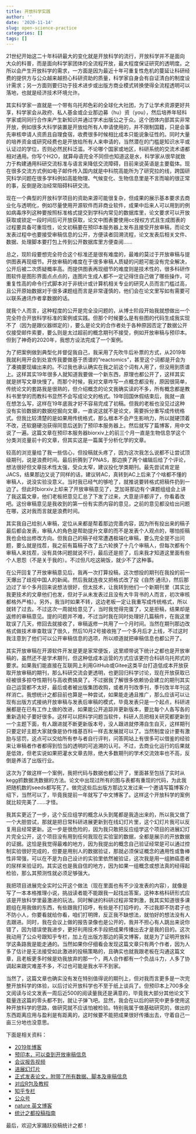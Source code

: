 ```yaml
---
title: 开放科学实践
author: ''
date: '2020-11-14'
slug: open-science-practice
categories: []
tags: []
---
```


21世纪开始这二十年科研最大的变化就是开放科学的流行，开放科学并不是面向大众的科普，而是面向科学家团体的全流程开放，最大程度保证研究的透明度。之所以会产生开放科学的需求，一方面是因为最近十年可重复性危机的蔓延让科研经费的提供方与公众越来越担心科研资助的质量，科学家自身会有自证清白的制度设计需求；另一方面则要归功于技术进步或出版方商业模式转换使得全流程透明可以落地，也就是经济技术环境允许。

其实科学家一直就是一个带有乌托邦色彩的全球化大社团，为了让学术资源更好共享，科学家会从政府、私人基金或企业那边募（hu）资（you），然后培养年轻科学家或同同行合作来产生新知识并通过学术出版公之于众。这个团体内部其实非常开放，例如很多大科学装置是开放给所有人申请使用的，并不限制国籍，只是会事先审核申请人资质且自理食宿，收费很多时候相比成本只能说象征性的。同时大量的培养资金或研究经费也是开放给所有人来申请的，当然潜在的门槛是知识水平或认证过的学位，否则必然民科泛滥。不论哪个国家或地区，科研系统的交流术语都相对通用。你写个H2O，就算母语完全不同但也知道这是水，科学家从很早就致力于构建通用科研交流标准与语言来降低交流障碍，目前来说英语是主要载体。现在很多交流方式例如电子邮件传入国内就是中科院高能所为了研究拉的线，跨国研究科学问题在很多学科例如高能物理、气候变化、生物信息里是不言而喻的很正常的事，反倒是政治经常阻碍科研交流。

现在一个典型的开放科学项目的资助来源可能很复杂，但成果的展示基本要求去商业化与透明化，例如尽量使用开源软件而非商业软件，成果中后来人可以用到的例如病毒序列这种要按照标准格式提交到学科内常见的数据库里，论文要求可以开放获取或锁定一段时间后可开放获取，论文中图表要使用cc授权方式且生成图表的过程要具备可重现性，论文初稿要在预印本服务器上发布且接受开放审稿，而论文发表过程中也要接受审稿信息的公开，方便读者回溯流程，论文发表后相关文件、数据、处理脚本要打包上传到公开数据库里方便查阅……

总之，现阶段要想完全符合这个标准还是很有难度的，最难的莫过于开放审稿与提供图表再现细节。开放审稿的难度在于很多审稿人质疑的问题可能没有完全解决，公开后被二次质疑概率高。而提供图表再现细节的难度则是技术性的，很多科研作图软件是图形界面点点点的，连图片生成人都不一定记得住自己做了哪些操作，可重复性高的命令行式脚本对于非统计或计算机相关专业的研究人员而言门槛过高，且公开原始数据对于很多课题组而言是非常谨慎的，他们会在论文里写如有需要可以联系通讯作者拿数据的话。

就我个人而言，这种程度的公开是完全没问题的，从博士阶段开始我就想做出一个完全符合开放科学标准的案例或实践。但那个时候要么是有些图的代码生成我实现不了（因为是跟仪器绑定的），要么是论文的合作者处于各种原因否定了数据公开仅接受邮件索要，要么则是太过超前的概念期刊不接受，例如开放审稿与预印本。但到了神奇的2020年，我想方设法完成了一个案例。

为了把案例做到典型化并督促我自己，我采用了先吹牛后补票的方式，从2019年我就利用开会到处宣传我要做基于质谱的“reactomics”，甚至这个词都是开会为了凑摘要现编出来的。不过我也承认确实在我之前这个词有人用了，但没用到质谱上。这样其实19年很多人就知道我要做一个新东西，原理也都公开了，这样其实就是拼写文章快慢了。而那个时候，我对文章咋写一点概念都没有，原因很简单，传统论文的套路我是很熟的，但介绍概念的论文我确实读的不多，所有概念都是教科书里学的而教科书显然不会写成论文的格式。19年回国休假结束后，我就一直在想怎么写，这样在19年底我才好不容易完成了初稿。但我的老板也没见过这种没有实验数据的数据挖掘向文章，一直说这就不是论文，需要拆分重写成传统格式。但我比较清楚的是如果用传统格式，那么根本不会产生影响力，所以就硬顶着不改，还软磨硬泡获得同意后送到了预印本服务器上。然后就写了篇博客，用中文说了一遍。这篇文章在预印本服务器biorxiv上的前三个月一直是生物信息学这个分类浏览量前十的文章，但其实这是一篇属于分析化学的文章。

较高的浏览量给了我一些信心，但投稿就头疼了，因为这次我怎么说都不让尝试顶级期刊，说是浪费时间。最后折腾到了PNAS，那边换了两个编辑后给了个评论，想法很好但文章技术性太强，受众太窄，建议投化学类期刊。最先尝试肯定是JACS，结果那边又说了同样的话，建议转AC，真转到AC上后来了个啥都不懂的审稿人，说没实验没意义。当时我已经气的够呛了，就推说要转格式把稿件扔到一边了。但此时biorxiv上却来了开放审稿意见了，芝加哥那边有个课题组组会上讲了我这篇文章，他们老板把意见汇总了下发了过来，大意是评都评了，你看着改吧。这份审稿意见是我收到的第一份有实质内容的意见，之前的意见都没给出问题在哪，这对我而言就是浪费时间。

其实我自己给别人审稿，定位从来都是帮着那边完善内容，因为所有投出来的稿子最后都会发表，审稿人的角色是帮助提升文章的而不是发表个人观点的，哪怕拒稿我也会给出修改方向。但我自己的稿子经常遭遇极端化审稿，要么完全提不出问题，要么就是找茬，我之前有篇稿子改了五六轮换了十几个审稿人，但每次都有个审稿人来找茬，没有具体问题就说不行，最后还是拒了，后来我才知道这里面有些个人恩怨（不是关于我的）。不过但凡吃这碗饭，就少不了这种事。

在公开回复了开放审稿意见后，我再一次打算投稿，这次想投的期刊在我投的前一天爆出了歧视中国人的新闻。然后我就连夜又把格式改了投《自然·通讯》，然后那边过了半个多月回来说想法很好，但太技术，让我转到他们一个新期刊里（其实比我更技术的文章他们也发，但对于从未发表过且没有大牛背书的人而言，初次审核都格外严格）。另外，我当时如果不转，这边老板一定让我重写成传统格式，所以就转了过去。不过这次一周就给意见了，当时我觉得完蛋了，又是拒稿，结果却是返修的审稿意见。提的问题并不难，不过当时我在同时处理好几篇稿件，在我这里耽误了几天，修回去就接收了，审稿返修一共用了一个月时间。当然在期刊那边改格式做技术审查耽误了很久，然后10月2号接收拖了一个多月后才上线，不过这时我注意到了他们可以公开审稿信息的选项，所以顺道就把审稿信息也都公开了。

其实开放审稿在开源软件开发是更是家常便饭，这里顺带说下统计之都也是开放审稿的，虽然还不是学术期刊，但这种低成本运营的方式应该更符合科研乌托邦式的要求。如果我们能直接在互联网上利用GitHub或Gitee这类平台打造低成本开放获取开放审稿的期刊，那么科研交流会更透明，也更回归科学讨论，现在开放获取已经被很多掠夺性期刊与高收费搞臭了。不过据我了解很多依赖协会建立的期刊其实自己运营都不太好，最后或者被出版集团收购，或者月刊改季刊，季刊改半年刊这样消亡。我想统计之都目前也算是一种尝试，如果能走通且推广，那么应该可以让现有出版方式接纳开放审稿与发表后审稿的模式，毕竟发表只是一个起点，科研进展都是在已有工作上做的改进，如果能公开追踪并更新版本，要比每个人各写各的重新造轮子要好很多。这样可以把科学问题当软件，科研人员把相关研究都更新到一个主题下面，有人跟进就不断更新版本号，没人跟进就停滞自生自灭，这样期刊只要定好主题大家就像是协作维基百科一样去发展就可以了。当然制度设计要有激励与惩罚，这点可以交给所有参与者自行评判，问答网站上有很多可以借鉴的经验来让审稿者作者都得到恰当的透明的可追溯的认可。不过，去商业化运行的后果就是低效，但老实说如果把灌水文章去除，绝大多数期刊的学术交流效率也不高，反倒是养活了出版行业。

这次为了做这样一个案例，我把代码与数据也都公开了，里面甚至包括了实时从kegg抓数据洗数据的方法。论文中出现过所有的图与表都有重现的代码，为此我把随机数的seeds都写死了。做完这些后出版方那边又发过来一个邀请写篇博客介绍下，当然可以了，毕竟我提前一年就写了中文博客了。这样这个开放科学的案例就比较完美了……才怪。

我其实更近了一步，这个反应组学的概念从头到尾都是我造出来的，所以我又做了一个大胆尝试，那就是把日常科研进展更新到在线幻灯片里，这个幻灯片我可以反复用且经常更新。这一步是很危险的，因为我只敢把反应组学这个项目的进展幻灯片完全公开，这个项目没有用到任何我现在实验室的数据，全都是展示的开放数据的证据。这恰是我觉得最难的地方，因为我提出的概念自己验证经常是可以通过控制实验很好完成的，但要是用别人的数据验证，那就必须保证概念的通用性或鲁棒性非常强，可以在不是为自己设计的实验里依然被验证，这次我是用一组肺癌患者的尿样来验证的。其实这也是我自信的地方，因为如果一组概念或想法真的经得起检验，那么其预测性就必须足够强大。

我把项目进展完全实时公开这个做法（现在里面也有不少没发表的内容），就像是写了一本本格推理小说，挑战读者能不能跟我一起找出答案，这种本格科研形式应该是开放科学里最激进的玩法。同时解谜的科研过程非常刺激，我其实知道很多课题组在用我做的东西，有些跟我打招呼，有些是不打招呼的，不过我即不防君子也不防小人，你要看就给你看，咱们打明牌，反正我不缺想法，就怕好的想法没有人去跟进。同时，我在会议上做的报告录像也是公开的，我并不担心有人跳出来说你错了，因为错误使我进步，更好利用技术手段把成果传播出去才是我的目的。这次我动用了公众号跟知乎专栏，加上在出版方那边的英文博客，就是为了证明开放科学这条路我是能走通的。当然如果你仔细看会发现这篇文章只有两个作者，因为人多了估计是无法接受如此激进的投稿策略的，且确实也就我跟老板在沟通这篇文章，且老板更多时候是劝我放弃的那一个，两人合作都有一个负战斗力，人多了协调起来跟灾难差不多，不过也可能是我水平不到家。

当然了，这篇文章也确实没有发在特别值得说的期刊上，但对我而言更多是一次完整开放科学的体验，以后讨论开放科学也不至于纸上谈兵了。但预印本上700多全文阅读与论文发表一周后近500的阅读量我还是满意的，毕竟我大部分其他论文下载量连这篇的零头都不到，就让子弹飞吧。显然，我会在以后的研究中更多使用这种开放科学的思路，做研究就不应该怕被检验。特别我属于做基础研究的，做出的东西距离应用与盈利是有距离的，这时候要不能把成果很好传播出去，守着自己一亩三分地也没意思。

下面是相关资料：

- [2019年博客](https://yufree.cn/cn/2019/11/26/reactomics/)
- [预印本，可以查到开放审稿信息](https://www.biorxiv.org/content/10.1101/855148v1)
- [会议报告视频](https://www.youtube.com/watch?v=-mT3HcVygHE&feature=youtu.be)
- [进展幻灯片](http://yufree.github.io/presentation/reactomics/pres#1)
- [正式发表论文，附带了所有数据、脚本及审稿信息](https://www.nature.com/articles/s42004-020-00403-z)
- [对应R包及教程](https://yufree.github.io/pmd/)
- [知乎专栏](https://zhuanlan.zhihu.com/p/280618267)
- [公众号](https://mp.weixin.qq.com/s?__biz=MzI2MTkxMzcyNQ==&mid=2247486517&idx=1&sn=959a14eeff9266d9adbc6fb2ab16f61f&chksm=ea526127dd25e8311b2a252f4d0b03007e88887888dc0a7d11d69fad4d958d600ab92e5d27bd&scene=178&cur_album_id=1441268261571756034#rd)
- [nature 英文博客](https://chemistrycommunity.nature.com/posts/measurement-of-chemical-relationship-by-pmd-based-reactomics-4706ed0e-31aa-483a-92d2-c87a55327574)
- [统计之都投稿指南](https://cosx.org/contribute/)

最后，欢迎大家踊跃投稿统计之都！
